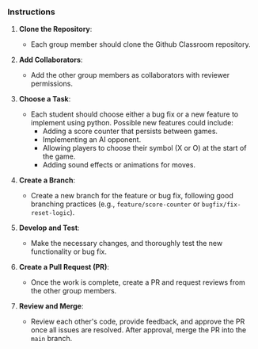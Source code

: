 ### Instructions

1. **Clone the Repository**:

   - Each group member should clone the Github Classroom repository.

2. **Add Collaborators**:

   - Add the other group members as collaborators with reviewer permissions.

3. **Choose a Task**:

   - Each student should choose either a bug fix or a new feature to implement using python. Possible new features could include:
     - Adding a score counter that persists between games.
     - Implementing an AI opponent.
     - Allowing players to choose their symbol (X or O) at the start of the game.
     - Adding sound effects or animations for moves.

4. **Create a Branch**:

   - Create a new branch for the feature or bug fix, following good branching practices (e.g., `feature/score-counter` or `bugfix/fix-reset-logic`).

5. **Develop and Test**:

   - Make the necessary changes, and thoroughly test the new functionality or bug fix.

6. **Create a Pull Request (PR)**:

   - Once the work is complete, create a PR and request reviews from the other group members.

7. **Review and Merge**:
   - Review each other's code, provide feedback, and approve the PR once all issues are resolved. After approval, merge the PR into the `main` branch.
